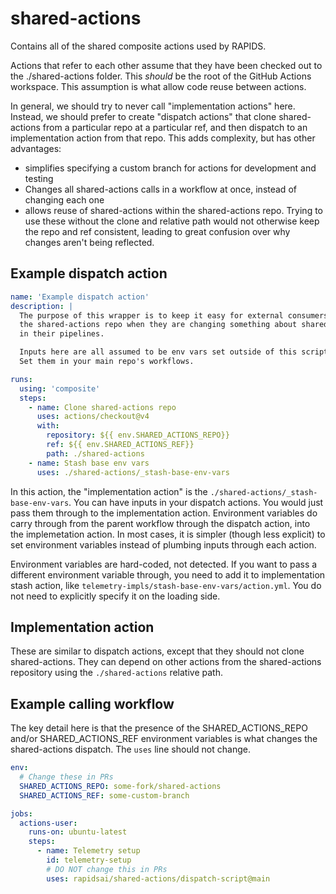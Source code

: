 # shared-actions

Contains all of the shared composite actions used by RAPIDS.

Actions that refer to each other assume that they have been checked out to the
./shared-actions folder. This *should* be the root of the GitHub Actions workspace.
This assumption is what allow code reuse between actions.

In general, we should try to never call "implementation actions" here. Instead,
we should prefer to create "dispatch actions" that clone shared-actions from a particular repo
at a particular ref, and then dispatch to an implementation action from that repo.
This adds complexity, but has other advantages:

* simplifies specifying a custom branch for actions for development and testing
* Changes all shared-actions calls in a workflow at once, instead of changing each one
* allows reuse of shared-actions within the shared-actions repo. Trying to use these
  without the clone and relative path would not otherwise keep the repo and ref
  consistent, leading to great confusion over why changes aren't being reflected.

## Example dispatch action

```yaml
name: 'Example dispatch action'
description: |
  The purpose of this wrapper is to keep it easy for external consumers to switch branches of
  the shared-actions repo when they are changing something about shared-actions and need to test it
  in their pipelines.

  Inputs here are all assumed to be env vars set outside of this script.
  Set them in your main repo's workflows.

runs:
  using: 'composite'
  steps:
    - name: Clone shared-actions repo
      uses: actions/checkout@v4
      with:
        repository: ${{ env.SHARED_ACTIONS_REPO}}
        ref: ${{ env.SHARED_ACTIONS_REF}}
        path: ./shared-actions
    - name: Stash base env vars
      uses: ./shared-actions/_stash-base-env-vars
```

In this action, the "implementation action" is the
`./shared-actions/_stash-base-env-vars`.  You can have inputs in your
dispatch actions. You would just pass them through to the implementation action.
Environment variables do carry through from the parent workflow through the
dispatch action, into the implemetation action. In most cases, it is simpler
(though less explicit) to set environment variables instead of plumbing inputs
through each action.

Environment variables are hard-coded, not detected. If you want to pass a different
environment variable through, you need to add it to implementation stash action,
like `telemetry-impls/stash-base-env-vars/action.yml`. You do not need to
explicitly specify it on the loading side.

## Implementation action

These are similar to dispatch actions, except that they should not clone
shared-actions. They can depend on other actions from the shared-actions
repository using the `./shared-actions` relative path.

## Example calling workflow

The key detail here is that the presence of the SHARED_ACTIONS_REPO and/or
SHARED_ACTIONS_REF environment variables is what changes the shared-actions
dispatch. The `uses` line should not change.

```yaml
env:
  # Change these in PRs
  SHARED_ACTIONS_REPO: some-fork/shared-actions
  SHARED_ACTIONS_REF: some-custom-branch

jobs:
  actions-user:
    runs-on: ubuntu-latest
    steps:
      - name: Telemetry setup
        id: telemetry-setup
        # DO NOT change this in PRs
        uses: rapidsai/shared-actions/dispatch-script@main
```